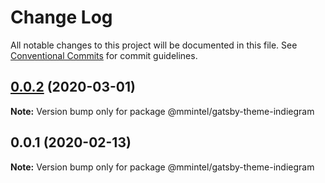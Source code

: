 # Change Log

All notable changes to this project will be documented in this file.
See [Conventional Commits](https://conventionalcommits.org) for commit guidelines.

## [0.0.2](https://github.com/mmintel/indiegram/compare/v0.0.1...v0.0.2) (2020-03-01)

**Note:** Version bump only for package @mmintel/gatsby-theme-indiegram





## 0.0.1 (2020-02-13)

**Note:** Version bump only for package @mmintel/gatsby-theme-indiegram
